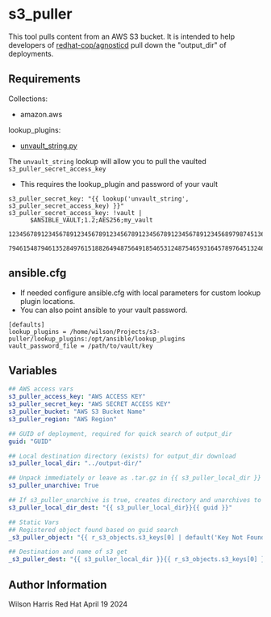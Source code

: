 s3_puller
=========

This tool pulls content from an AWS S3 bucket. It is intended to help developers of [redhat-cop/agnosticd](https://github.com/redhat-cop/agnosticd) pull down the "output_dir" of deployments.

Requirements
------------
Collections:
- amazon.aws

lookup_plugins:
- [unvault_string.py](https://github.com/redhat-cop/agnosticd/tree/development/ansible/lookup_plugins)

The `unvault_string` lookup will allow you to pull the vaulted `s3_puller_secret_access_key`
- This requires the lookup_plugin and password of your vault
```
s3_puller_secret_key: "{{ lookup('unvault_string', s3_puller_secret_access_key) }}"
s3_puller_secret_access_key: !vault |
      $ANSIBLE_VAULT;1.2;AES256;my_vault
      12345678912345678912345678912345678912345678912345678912345689798745136847787654
      79461548794613528497615188264948756491854653124875465931645789764513246258497645
```

ansible.cfg
-----------
- If needed configure ansible.cfg with local parameters for custom lookup plugin locations.
- You can also point ansible to your vault password.

```
[defaults]
lookup_plugins = /home/wilson/Projects/s3-puller/lookup_plugins:/opt/ansible/lookup_plugins
vault_password_file = /path/to/vault/key
```

Variables
---------

```yaml
## AWS access vars
s3_puller_access_key: "AWS ACCESS KEY"
s3_puller_secret_key: "AWS SECRET ACCESS KEY"
s3_puller_bucket: "AWS S3 Bucket Name"
s3_puller_region: "AWS Region"

## GUID of deployment, required for quick search of output_dir
guid: "GUID"

## Local destination directory (exists) for output_dir download
s3_puller_local_dir: "../output-dir/"

## Unpack immediately or leave as .tar.gz in {{ s3_puller_local_dir }}
s3_puller_unarchive: True

## If s3_puller_unarchive is true, creates directory and unarchives to location
s3_puller_local_dir_dest: "{{ s3_puller_local_dir}}{{ guid }}"

## Static Vars
## Registered object found based on guid search
_s3_puller_object: "{{ r_s3_objects.s3_keys[0] | default('Key Not Found') }}"

## Destination and name of s3 get
_s3_puller_dest: "{{ s3_puller_local_dir }}{{ r_s3_objects.s3_keys[0] }}"
```
Author Information
------------------

Wilson Harris
Red Hat
April 19 2024

